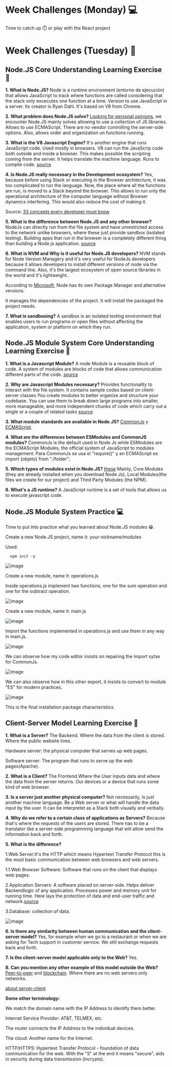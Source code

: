 # Week Challenges (Monday) 💻

Time to catch up ⏱️ or play with the React project

# Week Challenges (Tuesday) 🐣

## Node.JS Core Understanding Learning Exercise 🧠

**1. What is Node.JS?** Node is a runtime environment (entorno de ejecución) that allows JavaScript to track where functions are called considering that the stack only excecutes one function at a time. Version to use JavaScript in a server. Its creator is Ryan Dahl. It's based on V8 from Chrome.

**2. What problem does Node.JS solve?**
[Looking for personal opinions](https://www.quora.com/What-is-Node-js-really-trying-to-solve-Is-there-a-technology-mature-enough-to-choose-as-an-alternative-for-Node-js), we encounter Node.JS mainly solves allowing to use a collection of JS libraries. Allows to use ECMAScript. There are no vendor controlling the server-side options. Also, allows order and organization un functions running.

**3. What is the V8 Javascript Engine?**
It's another engine that runs JavaScript code. Used mostly in browsers. V8 can run the JavaScrip code both outside and inside a browser. This makes possible the scripting coming from the server. It helps translate the machine language. Runs to compile code. [source](https://www.cloudflare.com/es-es/learning/serverless/glossary/what-is-chrome-v8/)

**4. Is Node.JS really necessary in the Development ecosystem?**
Yes, because before using Stack or executing in the Browser architecture, it was too complicated to run the language. Now, the place where all the functions are run, is moved to a Stack beyond the browser. This allows to run only the operational architecture of the computer language without Browser dynamics interfering. This would also reduce the cost of making it.

Source: [33 concepts every developer must know](https://github.com/leonardomso/33-js-concepts)

**5. What is the difference between Node.JS and any other browser?**
NodeJs can directly run from the file system and have unrestricted access to the network unlike browsers, where these just provide sandbox (isolated testing). Building apps that run in the browser is a completely different thing than building a Node.js application.
[source](https://nodejs.dev/en/learn/differences-between-nodejs-and-the-browser/)

**6. What is NVM and Why is it useful for Node.JS developers?**
NVM stands for Node Version Managery and it's very useful for NodeJs developers because it allows developers to install different versions of node via the command line. Also, it's the largest ecosystem of open source libraries in the world and it's lightweight.

According to [Microsoft](https://learn.microsoft.com/en-us/windows/dev-environment/javascript/nodejs-on-windows), Node has its own Package Manager and alternative versions.

It manages the dependencies of the project. It will install the packaged the project needs.

**7. What is sandboxing?** A sandbox is an isolated testing environment that enables users to run programs or open files without affecting the application, system or platform on which they run.

## Node.JS Module System Core Understanding Learning Exercise 🧠

**1. What is a Javascript Module?** A node Module is a reusable block of code. A system of modules are blocks of code that allows communication different parts of the code.
[source](https://www.freecodecamp.org/news/what-exactly-is-node-js-ae36e97449f5/)

**2. Why are Javascript Modules necessary?** Provides functionality to interact with the file system. It contains sample codes based on client-server classes.You create modules to better organize and structure your codebase. You can use them to break down large programs into smaller, more manageable, and more independent chunks of code which carry out a single or a couple of related tasks
[source](https://developer.mozilla.org/en-US/docs/Web/JavaScript/Guide/Modules)

**3. What module standards are available in Node.JS?** [CommonJs](https://nodejs.org/api/modules.html) y [ECMAScript](https://nodejs.org/api/esm.html).

**4. What are the differences between ESModules and CommonJS modules?** CommonJs is the default used in Node Js while ESModules are the ECMAScript Modules, the official system of JavaScript to modules management. Para CommonJs se usa el "require()" y en ECMAScript es import {objeto} from "./folder";

**5. Which types of modules exist in Node.JS?**
[these](https://nodejs.org/api/modules.html) Mainly, Core Modules (they are already installed when you download Node Js), Local Modules(the files we create for our project) and Third Party Modules (the NPM).

**6. What's a JS runtime?** A JavaScript runtime is a set of tools that allows us to execute javascript code.

## Node.JS Module System Practice 💻 

Time to put into practice what you learned about Node.JS modules 😁.

Create a new Node.JS project, name it: your-nickname/modules

Used:
```
  npm init -y
```
  
![image](https://user-images.githubusercontent.com/98929413/193666963-80016ee4-02b1-4a54-a60d-1f840cd07bc7.png)


Create a new module, name it: operations.js

Inside operations.js implement two functions, one for the sum operation and one for the subtract operation.

![image](https://user-images.githubusercontent.com/98929413/193675877-1994605b-c900-40f6-8652-23861c8fbc2a.png)


Create a new module, name it: main.js

![image](https://user-images.githubusercontent.com/98929413/193676035-fc1b25db-0631-433c-902e-f29f3726b41d.png)

Import the functions implemented in operations.js and use them in any way in main.js.

![image](https://user-images.githubusercontent.com/98929413/193676400-e6c7d4e4-88ab-4d25-ae6e-4eab394c094c.png)

We can observe how my code editor insists on repairing the import sytax for CommonJs.

![image](https://user-images.githubusercontent.com/98929413/193676556-9187652a-e3e2-478d-8537-a56c7e19b699.png)

We can also observe how in this other export, it insists to convert to module "ES" for modern practices.

![image](https://user-images.githubusercontent.com/98929413/193676981-23738d99-4302-4cec-988b-28cb17faddb8.png)

This is the final installation package characteristics.

## Client-Server Model Learning Exercise 🧠

**1. What is a Server?** The Backend. Where the data from the client is stored. Where the public website lives.

Hardware server: the physical computer that serves up web pages.

Software server: The program that runs to serve up the web pages(Apache).

**2. What is a Client?** The Frontend.Where the User inputs data and where the data from the server returns. Our devices or a device that runs some kind of web browser.

**3. Is a server just another physical computer?** Not necessarily, is just another machine language. Be a Web server or what will handle the data input by the user. It can be interpretet as a Stack both visually and verbally.

**4. Why do we refer to a certain class of applications as Servers?**
Because that's where the requests of the users are stored. There has to be a translator like a server-side programming language that will allow send the information back and forth.

**5. What is the difference?**

1.Web Server:It's the HTTP which means Hypertext Transfer Protocol this is the most basic communication between web browsers and web servers.

1.1.Web Browser Software: Software that runs on the client that displays web pages.

2.Application Servers: A software placed on server-side. Helps deliver Backendlogic of any application. Processes power and memory unit for running time. Here lays the protection of data and end-user traffic and network.[source](https://www.ibm.com/docs/en/was/9.0.5?topic=administering-introduction-application-servers)

3.Database: collection of data.

![image](https://digitalthinkerhelp.com/ezoimgfmt/i.ibb.co/TR0zkrs/applicatio-server.png?ezimgfmt=rs:712x357/rscb1/ngcb1/notWebP)

**6. Is there any similarity between human communication and the client-server model?** Yes, for example when we go to a restaurant or when we are asking for Tech support in customer service. We still exchange requests back and forth.

**7. Is the client-server model applicable only to the Web?** Yes.

**8. Can you mention any other example of this model outside the Web?** [Peer-to-peer](https://es.wikipedia.org/wiki/Peer-to-peer) and [blockchain](https://www.youtube.com/watch?v=yubzJw0uiE4). Where there are no web servers only networks.

[about server-client](https://www.freecodecamp.org/news/how-the-web-works-part-ii-client-server-model-the-structure-of-a-web-application-735b4b6d76e3/)

**Some other terminology:**

We match the domain name with the IP Address to identify them better.

Internet Service Providor: AT&T, TELMEX, etc.

The router connects the IP Address to the individual devices.

The cloud: Another name for the Internet.

HTTP/HTTPS: Hypertext Transfer Protocol - foundation of data communication for the web. With the "S" at the end it means "secure", aids in security during data transmission (incrypts).
